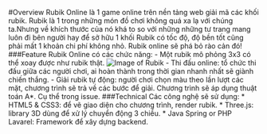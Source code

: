 #Overview
Rubik Online là 1 game online trên nền tảng web giải mã các khối rubik. Rubik là 1 trong những món đồ chơi không quá xa lạ với chúng ta.Nhưng về khích thước của nó khá to so với những những tư trang mang luôn đi bên người hay để sở hữu 1 khối Rubik có tốc độ, độ bền tốt cũng phải mất 1 khoản chi phí không nhỏ. Rubik online sẽ phá bỏ rào cản đó!
###Feature
Rubik Online có các chức năng:
	- Một rubik mô phỏng 3x3 có thể xoay được như rubik thật.
	![Image of Rubik](https://smhttp-ssl-62406.nexcesscdn.net/resources/images/assets/rubiks-cube-coloured.png)
	- Thi đấu  online: tổ chức thi đấu giữa các người chơi, ai hoàn thành trong thời gian nhanh nhất sẽ giành chiến thắng.
	- Giải rubik tự động: người chơi chọn màu theo lần lượt các mặt, chương trình sẽ trả về các bước để giải. Chương trình sẽ áp dụng thuật toán A*. Cụ thể trong issue.
###Technical
Các công nghệ sẽ sử dụng:
	* HTML5 & CSS3: để vẽ giao diện cho chương trình, render rubik.
	* Three.js: library 3D dùng để xử lý chuyển động 3 chiều.
	* Java Spring or PHP Lavarel: Framework để xây dựng backend.

